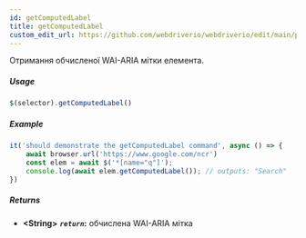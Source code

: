 ```yaml
---
id: getComputedLabel
title: getComputedLabel
custom_edit_url: https://github.com/webdriverio/webdriverio/edit/main/packages/webdriverio/src/commands/element/getComputedLabel.ts
---
```


Отримання обчисленої WAI-ARIA мітки елемента.

##### Usage

```js
$(selector).getComputedLabel()
```

##### Example

```js title="getComputedLabel.js"
it('should demonstrate the getComputedLabel command', async () => {
    await browser.url('https://www.google.com/ncr')
    const elem = await $('*[name="q"]');
    console.log(await elem.getComputedLabel()); // outputs: "Search"
})
```

##### Returns

- **&lt;String&gt;**
            **<code><var>return</var></code>:**  обчислена WAI-ARIA мітка